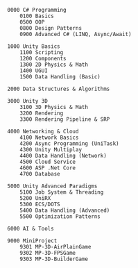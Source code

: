
```
0000 C# Programming
    0100 Basics
    0500 OOP
    0800 Design Patterns
    0900 Advanced C# (LINQ, Async/Await)

1000 Unity Basics
    1100 Scripting
    1200 Components
    1300 2D Physics & Math
    1400 UGUI
    1500 Data Handling (Basic)

2000 Data Structures & Algorithms

3000 Unity 3D
    3100 3D Physics & Math
    3200 Rendering
    3300 Rendering Pipeline & SRP

4000 Networking & Cloud
    4100 Network Basics
    4200 Async Programming (UniTask)
    4300 Unity Multiplay
    4400 Data Handling (Network)
    4500 Cloud Service
    4600 ASP .Net Core
    4700 Database

5000 Unity Advanced Paradigms
    5100 Job System & Threading
    5200 UniRX
    5300 ECS/DOTS
    5400 Data Handling (Advanced)
    5500 Optimization Patterns

6000 AI & Tools

9000 MiniProject
    9301 MP-3D-AirPlainGame
    9302 MP-3D-FPSGame
    9303 MP-3D-BuilderGame


```

<!--

**Here are some ideas to get you started:**

🙋‍♀️ A short introduction - what is your organization all about?
🌈 Contribution guidelines - how can the community get involved?
👩‍💻 Useful resources - where can the community find your docs? Is there anything else the community should know?
🍿 Fun facts - what does your team eat for breakfast?
🧙 Remember, you can do mighty things with the power of [Markdown](https://docs.github.com/github/writing-on-github/getting-started-with-writing-and-formatting-on-github/basic-writing-and-formatting-syntax)
-->
